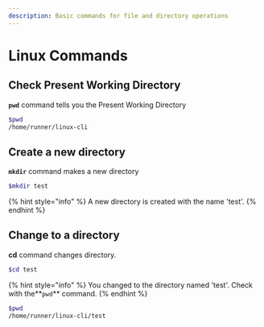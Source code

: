 ```yaml
---
description: Basic commands for file and directory operations
---
```


# Linux Commands

## Check Present Working Directory

**`pwd`** command tells you the Present Working Directory

```bash
$pwd
/home/runner/linux-cli
```

## Create a new directory

**`mkdir`** command makes a new directory

```bash
$mkdir test
```

{% hint style="info" %}
A new directory is created with the name 'test'. 
{% endhint %}

## Change to a directory

**cd** command changes directory.

```bash
$cd test
```

{% hint style="info" %}
You changed to the directory named 'test'. Check with the**`pwd`** command.
{% endhint %}

```bash
$pwd
/home/runner/linux-cli/test
```

